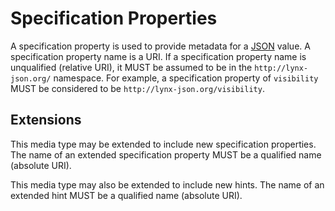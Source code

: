 # Specification Properties

A specification property is used to provide metadata for a [JSON](../../#json) value. A specification property name is a URI. If a specification property name is unqualified (relative URI), it MUST be assumed to be in the `http://lynx-json.org/` namespace. For example, a specification property of `visibility` MUST be considered to be `http://lynx-json.org/visibility`.

## Extensions

This media type may be extended to include new specification properties. The name of an extended specification property MUST be a qualified name (absolute URI).

This media type may also be extended to include new hints. The name of an extended hint MUST be a qualified name (absolute URI).

